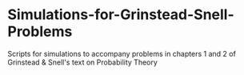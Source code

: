 # Simulations-for-Grinstead-Snell-Problems
Scripts for simulations to accompany problems in chapters 1 and 2 of Grinstead &amp; Snell's text on Probability Theory
